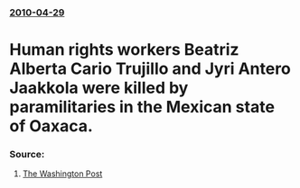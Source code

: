 ### [2010-04-29](/news/2010/04/29/index.md)

# Human rights workers Beatriz Alberta Cario Trujillo and Jyri Antero Jaakkola were killed by paramilitaries in the Mexican state of Oaxaca. 




### Source:

1. [The Washington Post](http://www.washingtonpost.com/wp-dyn/content/article/2010/04/28/AR2010042803742.html)
